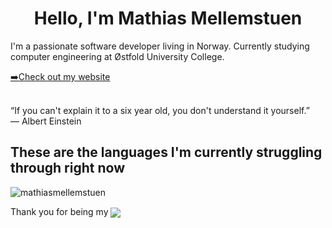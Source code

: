 <h1 align="center">Hello, I'm Mathias Mellemstuen</h1>
<p>I'm a passionate software developer living in Norway. Currently studying computer engineering at Østfold University College.</p>
<a href="https://mathias.mellemstuen.no" target="_blank"><g-emoji class="g-emoji" alias="arrow_right" fallback-src="https://github.githubassets.com/images/icons/emoji/unicode/27a1.png">➡️</g-emoji>Check out my website</a>
<p> </<p><br>
“If you can't explain it to a six year old, you don't understand it yourself.”
<br>― Albert Einstein

<h2>These are the languages I'm currently struggling through right now</h2>
<img align="center" src="https://github-readme-stats.vercel.app/api/top-langs?username=mathiasmellemstuen&show_icons=true&locale=en&layout=compact&theme=tokyonight" alt="mathiasmellemstuen" />


<p>Thank you for being my <img align="center" src="https://visitor-badge.laobi.icu/badge?page_id=mathiasmellemstuen.mathiasmellemstuen"></p>
